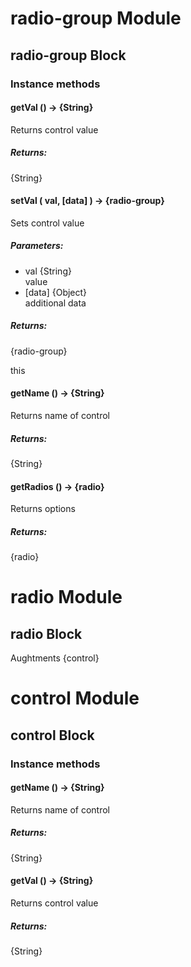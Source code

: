 # radio-group Module

## radio-group Block

### Instance methods

#### getVal () → {String}

Returns control value

##### Returns:

{String}

#### setVal ( val, [data] ) → {radio-group}

Sets control value

##### Parameters:

* val {String}<br/>
  value
* [data] {Object}<br/>
  additional data

##### Returns:

{radio-group}

this

#### getName () → {String}

Returns name of control

##### Returns:

{String}

#### getRadios () → {radio}

Returns options

##### Returns:

{radio}

# radio Module

## radio Block

Aughtments {control}

# control Module

## control Block

### Instance methods

#### getName () → {String}

Returns name of control

##### Returns:

{String}

#### getVal () → {String}

Returns control value

##### Returns:

{String}

